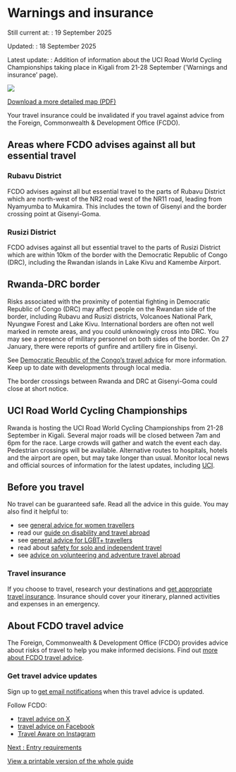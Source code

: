 # Warnings and insurance

Still current at:
:   19 September 2025

Updated:
:   18 September 2025

Latest update:
:   Addition of information about the UCI Road World Cycling Championships taking place in Kigali from 21-28 September ('Warnings and insurance’ page).

![](https://assets.publishing.service.gov.uk/media/67f05c1e22a7bab256d956cf/Annex_A_FCDO__TA__100_-_Rwanda_Travel_Advice_Ed4__WEB_.jpg)


[Download a more detailed map (PDF)](https://assets.publishing.service.gov.uk/media/67f05c1eba15e341025cf023/Annex_A_FCDO__TA__100_-_Rwanda_Travel_Advice_Ed4.pdf)

Your travel insurance could be invalidated if you travel against advice from the Foreign, Commonwealth & Development Office (FCDO).

## Areas where FCDO advises against all but essential travel

### Rubavu District

FCDO advises against all but essential travel to the parts of Rubavu District which are north-west of the NR2 road west of the NR11 road, leading from Nyamyumba to Mukamira. This includes the town of Gisenyi and the border crossing point at Gisenyi-Goma.

### Rusizi District

FCDO advises against all but essential travel to the parts of Rusizi District which are within 10km of the border with the Democratic Republic of Congo (DRC), including the Rwandan islands in Lake Kivu and Kamembe Airport.

## Rwanda-DRC border

Risks associated with the proximity of potential fighting in Democratic Republic of Congo (DRC) may affect people on the Rwandan side of the border, including Rubavu and Rusizi districts, Volcanoes National Park, Nyungwe Forest and Lake Kivu. International borders are often not well marked in remote areas, and you could unknowingly cross into DRC. You may see a presence of military personnel on both sides of the border. On 27 January, there were reports of gunfire and artillery fire in Gisenyi.

See [Democratic Republic of the Congo’s travel advice](https://www.gov.uk/foreign-travel-advice/democratic-republic-of-the-congo) for more information. Keep up to date with developments through local media.

The border crossings between Rwanda and DRC at Gisenyi-Goma could close at short notice.

## UCI Road World Cycling Championships

Rwanda is hosting the UCI Road World Cycling Championships from 21-28 September in Kigali. Several major roads will be closed between 7am and 6pm for the race. Large crowds will gather and watch the event each day. Pedestrian crossings will be available. Alternative routes to hospitals, hotels and the airport are open, but may take longer than usual. Monitor local news and official sources of information for the latest updates, including [UCI](https://ucikigali2025.rw/).

## Before you travel

No travel can be guaranteed safe. Read all the advice in this guide. You may also find it helpful to:

* see [general advice for women travellers](https://www.gov.uk/guidance/advice-for-women-travelling-abroad)
* read our [guide on disability and travel abroad](https://www.gov.uk/government/publications/disabled-travellers)
* see [general advice for LGBT+ travellers](https://www.gov.uk/guidance/lesbian-gay-bisexual-and-transgender-foreign-travel-advice)
* read about [safety for solo and independent travel](https://www.gov.uk/guidance/solo-and-independent-travel)
* see [advice on volunteering and adventure travel abroad](https://www.gov.uk/guidance/safer-adventure-travel-and-volunteering-overseas)

### Travel insurance

If you choose to travel, research your destinations and [get appropriate travel insurance](https://www.gov.uk/guidance/foreign-travel-insurance). Insurance should cover your itinerary, planned activities and expenses in an emergency.

## About FCDO travel advice

The Foreign, Commonwealth & Development Office (FCDO) provides advice about risks of travel to help you make informed decisions. Find out [more about FCDO travel advice](https://www.gov.uk/guidance/about-foreign-commonwealth-development-office-travel-advice).

### Get travel advice updates

Sign up to [get email notifications](https://www.gov.uk/foreign-travel-advice/rwanda/email-signup) when this travel advice is updated.

Follow FCDO:

* [travel advice on X](https://x.com/fcdotravelgovuk)
* [travel advice on Facebook](https://www.facebook.com/FCDOTravel/)
* [Travel Aware on Instagram](https://www.instagram.com/accounts/login/?next=https%3A%2F%2Fwww.instagram.com%2Ftravelaware%2F&is_from_rle)

[Next
:
Entry requirements](/foreign-travel-advice/rwanda/entry-requirements)

[View a printable version of the whole guide](/foreign-travel-advice/rwanda/print)